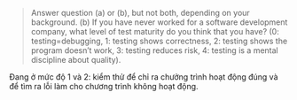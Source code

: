 > Answer question (a) or (b), but not both, depending on your background.
> (b) If you have never worked for a software development company, what level of test maturity do you think that you have? (0: testing=debugging, 1: testing shows correctness, 2: testing shows the program doesn’t work, 3: testing reduces risk, 4: testing is a mental discipline about quality).

Đang ở mức độ 1 và 2: kiểm thử để chỉ ra chưởng trình hoạt động đúng và để tìm ra lỗi làm cho chương trình không hoạt động.
